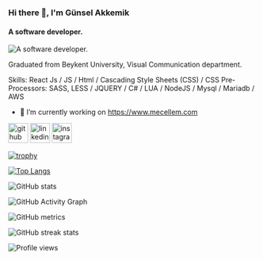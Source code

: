 ### Hi there 👋, I'm Günsel Akkemik
#### A software developer.
![A software developer.](https://media-exp1.licdn.com/dms/image/C4D16AQEfhYVHgYjRJw/profile-displaybackgroundimage-shrink_200_800/0/1623180419814?e=1632960000&v=beta&t=JnCXAiTaXY1X_ysgYUbsjRGOa1w8jkezuKThYoHZsjA)

Graduated from Beykent University, Visual Communication department.

Skills: React Js / JS / Html / Cascading Style Sheets (CSS) / CSS Pre-Processors: SASS, LESS / JQUERY / C# / LUA / NodeJS / Mysql / Mariadb / AWS

- 🔭 I’m currently working on https://www.mecellem.com 


[<img src='https://cdn.jsdelivr.net/npm/simple-icons@3.0.1/icons/github.svg' alt='github' height='40'>](https://github.com/gunsela92)  [<img src='https://cdn.jsdelivr.net/npm/simple-icons@3.0.1/icons/linkedin.svg' alt='linkedin' height='40'>](https://www.linkedin.com/in/gunsel-akkemik/)  [<img src='https://cdn.jsdelivr.net/npm/simple-icons@3.0.1/icons/instagram.svg' alt='instagram' height='40'>](https://www.instagram.com/gunselakkemik/)  

[![trophy](https://github-profile-trophy.vercel.app/?username=gunsela92)](https://github.com/ryo-ma/github-profile-trophy)

[![Top Langs](https://github-readme-stats.vercel.app/api/top-langs/?username=gunsela92)](https://github.com/anuraghazra/github-readme-stats)

![GitHub stats](https://github-readme-stats.vercel.app/api?username=gunsela92&show_icons=true&count_private=true)  

![GitHub Activity Graph](https://activity-graph.herokuapp.com/graph?username=gunsela92)  

![GitHub metrics](https://metrics.lecoq.io/gunsela92)  

![GitHub streak stats](https://github-readme-streak-stats.herokuapp.com/?user=gunsela92)  

![Profile views](https://gpvc.arturio.dev/gunsela92)  
